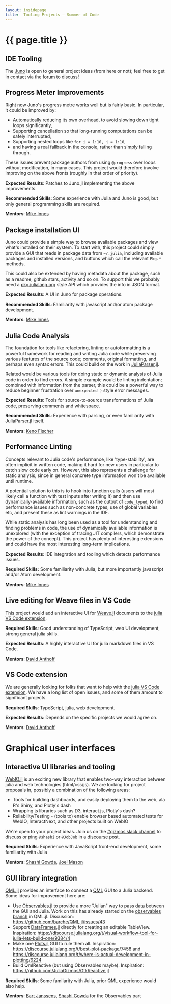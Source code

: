 ```yaml
---
layout: insidepage
title:  Tooling Projects – Summer of Code
---
```


# {{ page.title }}

## IDE Tooling

The [Juno](http://junolab.org) is open to general project ideas (from here or not); feel free to get in contact via the [forum](http://discourse.julialang.org/) to discuss!

## Progress Meter Improvements

Right now Juno's progress metre works well but is fairly basic. In particular, it could be improved by:

* Automatically reducing its own overhead, to avoid slowing down tight loops significantly,
* Supporting cancellation so that long-running computations can be safely interrupted,
* Supporting nested loops like `for i = 1:10, j = 1:10`,
* and having a real fallback in the console, rather than simply falling through.

These issues prevent package authors from using `@progress` over loops without modification, in many cases. This project would therefore involve improving on the above fronts (roughly in that order of priority).

**Expected Results**: Patches to Juno.jl implementing the above improvements.

**Recommended Skills**: Some experience with Julia and Juno is good, but only general programming skills are required.

**Mentors**: [Mike Innes](https://github.com/mikeinnes)

## Package installation UI

Juno could provide a simple way to browse available packages and view what's installed on their system. To start with, this project could simply provide a GUI that reads in package data from `~/.julia`, including available packages and installed versions, and buttons which call the relevant `Pkg.*` methods.

This could also be extended by having metadata about the package, such as a readme, github stars, activity and so on. To support this we probably need a [pkg.julialang.org](http://pkg.julialang.org) style API which provides the info in JSON format.

**Expected Results**: A UI in Juno for package operations.

**Recommended Skills**: Familiarity with javascript and/or atom package development.

**Mentors**: [Mike Innes](https://github.com/mikeinnes)

## Julia Code Analysis

The foundation for tools like refactoring, linting or autoformatting is a powerful framework for reading and writing Julia code while preserving various features of the source code; comments, original formatting, and perhaps even syntax errors. This could build on the work in [JuliaParser.jl](https://github.com/JuliaLang/JuliaParser.jl).

Related would be various tools for doing static or dynamic analysis of Julia code in order to find errors. A simple example would be linting indentation; combined with information from the parser, this could be a powerful way to reduce beginner frustration over `unexpected )` style error messages.

**Expected Results**: Tools for source-to-source transformations of Julia code, preserving comments and whitespace.

**Recommended Skills**: Experience with parsing, or even familiarity with JuliaParser.jl itself.

**Mentors**: [Keno Fischer](https://github.com/Keno)

## Performance Linting

Concepts relevant to Julia code's performance, like 'type-stability', are often implicit in written code, making it hard for new users in particular to catch slow code early on. However, this also represents a challenge for static analysis, since in general concrete type information won't be available until runtime.

A potential solution to this is to hook into function calls (users will most likely call a function with test inputs after writing it) and then use dynamically-available information, such as the output of `code_typed`, to find performance issues such as non-concrete types, use of global variables etc, and present these as lint warnings in the IDE.

While static analysis has long been used as a tool for understanding and finding problems in code, the use of dynamically available information is unexplored (with the exception of tracing JIT compilers, which demonstrate the power of the concept). This project has plenty of interesting extensions and could have the most interesting long-term implications.

**Expected Results**: IDE integration and tooling which detects performance issues.

**Required Skills:** Some familiarity with Julia, but more importantly javascript and/or Atom development.

**Mentors**: [Mike Innes](https://github.com/MikeInnes)

## Live editing for Weave files in VS Code

This project would add an interactive UI for [Weave.jl](https://github.com/mpastell/Weave.jl)
documents to the [julia VS Code extension](https://github.com/JuliaEditorSupport/julia-vscode).

**Required Skills**: Good understanding of TypeScript, web UI development,
strong general julia skills.

**Expected Results**: A highly interactive UI for julia markdown files in
VS Code.

**Mentors**: [David Anthoff](https://github.com/davidanthoff)

## VS Code extension

We are generally looking for folks that want to help with the [julia VS Code extension](https://github.com/JuliaEditorSupport/julia-vscode).
We have a long list of open issues, and some of them amount to significant
projects.

**Required Skills**: TypeScript, julia, web development.

**Expected Results**: Depends on the specific projects we would agree on.

**Mentors**: [David Anthoff](https://github.com/davidanthoff)

# Graphical user interfaces

## Interactive UI libraries and tooling

[WebIO.jl](https://github.com/JuliaGizmos/WebIO.jl) is an exciting new library that enables two-way interaction between julia and web technologies (html/css/js). We are looking for project proposals in, possibly a combination of the following areas:

- Tools for building dashboards, and easily deploying them to the web, ala R's Shiny, and Plotly's dash
- Wrapping js libraries such as D3, interact.js, Plotly's dash?
- Reliability/Testing - (tools to) enable browser based automated tests for WebIO, InteractNext, and other projects built on WebIO

We're open to your project ideas. Join us on the [#gizmos slack channel](https://julialang.slack.com/messages/gizmos/) to discuss or ping `@shashi` or `@JobJob` in a [discourse post](http://discourse.julialang.org/).

**Required Skills**: Experience with JavaScript front-end development, some familiarity with Julia

**Mentors**: [Shashi Gowda](https://github.com/shashi), [Joel Mason](https://github.com/JobJob)

## GUI library integration

[QML.jl](https://github.com/barche/QML.jl) provides an interface to connect a [QML](https://doc.qt.io/qt-5.10/qmlapplications.html) GUI to a Julia backend. Some ideas for improvement here are:
* Use [Observables.jl](https://github.com/JuliaGizmos/Observables.jl) to provide a more "Julian" way to pass data between the GUI and Julia. Work on this has already started on the [observables branch](https://github.com/barche/QML.jl/tree/observables) in QML.jl. Discussion: https://github.com/barche/QML.jl/issues/43
* Support [DataFrames.jl](https://github.com/JuliaData/DataFrames.jl) directly for creating an editable TableView. Inspiration: https://discourse.julialang.org/t/visual-workflow-tool-for-julia-lets-build-one/9384/4
* Make one [Plots.jl](https://github.com/JuliaPlots/Plots.jl) GUI to rule them all. Inspiration: https://discourse.julialang.org/t/best-plot-package/7458 and https://discourse.julialang.org/t/where-is-actual-development-in-plotting/6224
* Build QmlReactive (but using Observables maybe). Inspiration: https://github.com/JuliaGizmos/GtkReactive.jl

**Required Skills**: Some familarity with Julia, prior QML experience would also help.

**Mentors**: [Bart Janssens](https://github.com/barche), [Shashi Gowda](https://github.com/shashi) for the Observables part
